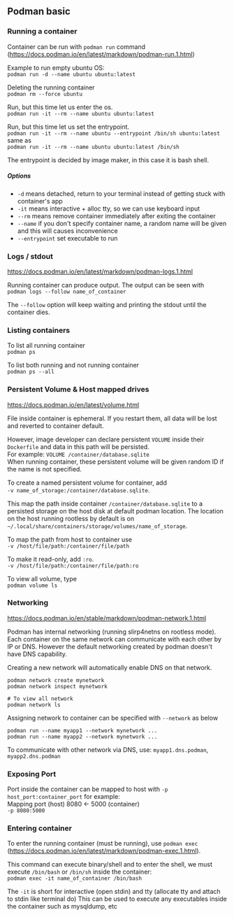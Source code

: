 ## Podman basic

### Running a container
Container can be run with `podman run` command (https://docs.podman.io/en/latest/markdown/podman-run.1.html)

Example to run empty ubuntu OS:  
`podman run -d --name ubuntu ubuntu:latest`

Deleting the running container  
`podman rm --force ubuntu`

Run, but this time let us enter the os.  
`podman run -it --rm --name ubuntu ubuntu:latest`

Run, but this time let us set the entrypoint.  
`podman run -it --rm --name ubuntu --entrypoint /bin/sh ubuntu:latest`  
same as  
`podman run -it --rm --name ubuntu ubuntu:latest /bin/sh`

The entrypoint is decided by image maker, in this case it is bash shell.

##### Options
- `-d` means detached, return to your terminal instead of getting stuck with container's app
- `-it` means interactive + alloc tty, so we can use keyboard input
- `--rm` means remove container immediately after exiting the container
- `--name` if you don't specify container name, a random name will be given and this will causes inconvenience
- `--entrypoint` set executable to run

### Logs / stdout
https://docs.podman.io/en/latest/markdown/podman-logs.1.html

Running container can produce output. The output can be seen with  
`podman logs --follow name_of_container`

The `--follow` option will keep waiting and printing the stdout until the container dies.

### Listing containers
To list all running container  
`podman ps`

To list both running and not running container  
`podman ps --all`

### Persistent Volume & Host mapped drives
https://docs.podman.io/en/latest/volume.html

File inside container is ephemeral. If you restart them, all data will be lost and reverted to
container default.

However, image developer can declare persistent `VOLUME` inside their `Dockerfile` and data in this path will be persisted.  
For example: `VOLUME /container/database.sqlite`  
When running container, these persistent volume will be given random ID if the name is not specified.

To create a named persistent volume for container, add  
`-v name_of_storage:/container/database.sqlite`.

This map the path inside container `/container/database.sqlite` to a persisted storage on the host disk at default podman location.
The location on the host running rootless by default is on `~/.local/share/containers/storage/volumes/name_of_storage`.

To map the path from host to container use  
`-v /host/file/path:/container/file/path`

To make it read-only, add `:ro`.  
`-v /host/file/path:/container/file/path:ro`

To view all volume, type  
`podman volume ls`

### Networking
https://docs.podman.io/en/stable/markdown/podman-network.1.html

Podman has internal networking (running slirp4netns on rootless mode).
Each container on the same network can communicate with each other by IP or DNS.
However the default networking created by podman doesn't have DNS capability.

Creating a new network will automatically enable DNS on that network.  
```
podman network create mynetwork  
podman network inspect mynetwork

# To view all network
podman network ls
```

Assigning network to container can be specified with `--network` as below
```
podman run --name myapp1 --network mynetwork ...
podman run --name myapp2 --network mynetwork ...
```

To communicate with other network via DNS, use: `myapp1.dns.podman`, `myapp2.dns.podman`

### Exposing Port
Port inside the container can be mapped to host with `-p host_port:container_port` for example:  
Mapping port (host) 8080 <- 5000 (container)  
`-p 8080:5000`

### Entering container
To enter the running container (must be running), use `podman exec` (https://docs.podman.io/en/latest/markdown/podman-exec.1.html).

This command can execute binary/shell and to enter the shell, we must execute `/bin/bash` or `/bin/sh` inside the container:  
`podman exec -it name_of_container /bin/bash`

The `-it` is short for interactive (open stdin) and tty (allocate tty and attach to stdin like terminal do)
This can be used to execute any executables inside the container such as mysqldump, etc
